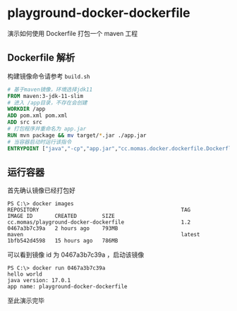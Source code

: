 # playground-docker-dockerfile
演示如何使用 Dockerfile 打包一个 maven 工程

## Dockerfile 解析

构建镜像命令请参考 `build.sh`

```dockerfile
# 基于maven镜像，环境选择jdk11
FROM maven:3-jdk-11-slim
# 进入 /app目录，不存在会创建
WORKDIR /app
ADD pom.xml pom.xml
ADD src src
# 打包程序并重命名为 app.jar
RUN mvn package && mv target/*.jar ./app.jar
# 当容器启动时运行该指令
ENTRYPOINT ["java","-cp","app.jar","cc.momas.docker.dockerfile.DockerfleApplication"]
```

## 运行容器

首先确认镜像已经打包好
```shell
PS C:\> docker images
REPOSITORY                                             TAG           IMAGE ID       CREATED        SIZE
cc.momas/playground-docker-dockerfile                  1.2           0467a3b7c39a   2 hours ago    793MB
maven                                                  latest        1bfb542d4598   15 hours ago   786MB
```
可以看到镜像 id 为 0467a3b7c39a ，启动该镜像
```shell
PS C:\> docker run 0467a3b7c39a
hello world
java version: 17.0.1
app name: playground-docker-dockerfile
```
至此演示完毕